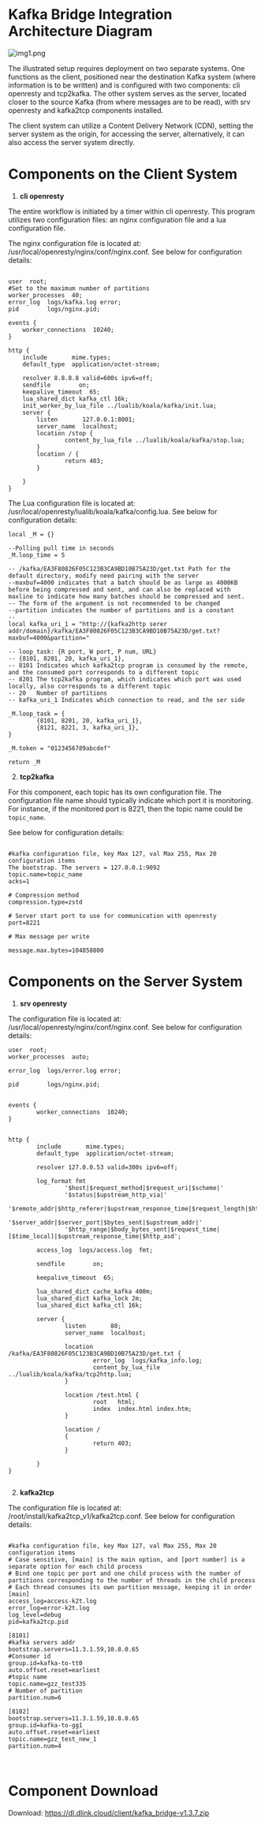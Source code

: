 # Kafka Bridge Integration Architecture Diagram

![img1.png](img/img1.png "img1.png")

The illustrated setup requires deployment on two separate systems. One functions as the client, positioned near the destination Kafka system (where information is to be written) and is configured with two components: cli openresty and tcp2kafka. The other system serves as the server, located closer to the source Kafka (from where messages are to be read), with srv openresty and kafka2tcp components installed.

The client system can utilize a Content Delivery Network (CDN), setting the server system as the origin, for accessing the server, alternatively, it can also access the server system directly.


# Components on the Client System

1. **cli openresty**

The entire workflow is initiated by a timer within cli openresty. This program utilizes two configuration files: an nginx configuration file and a lua configuration file.

The nginx configuration file is located at: /usr/local/openresty/nginx/conf/nginx.conf. See below for configuration details:

```

user  root;
#Set to the maximum number of partitions
worker_processes  40;
error_log  logs/kafka.log error;
pid        logs/nginx.pid;

events {
    worker_connections  10240;
}

http {
    include       mime.types;
    default_type  application/octet-stream;

    resolver 8.8.8.8 valid=600s ipv6=off;
    sendfile        on;
    keepalive_timeout  65;
    lua_shared_dict kafka_ctl 16k;
    init_worker_by_lua_file ../lualib/koala/kafka/init.lua;
    server {
        listen       127.0.0.1:8001;
        server_name  localhost;
        location /stop {
                content_by_lua_file ../lualib/koala/kafka/stop.lua;
        }
        location / {
                return 403;
        }

    }
}

```

The Lua configuration file is located at: /usr/local/openresty/lualib/koala/kafka/config.lua. See below for configuration details:

```
local _M = {}

--Polling pull time in seconds
_M.loop_time = 5

-- /kafka/EA3F80826F05C123B3CA9BD10B75A23D/get.txt Path for the default directory, modify need pairing with the server
--maxbuf=4000 indicates that a batch should be as large as 4000KB before being compressed and sent, and can also be replaced with maxline to indicate how many batches should be compressed and sent.
-- The form of the argument is not recommended to be changed
--partition indicates the number of partitions and is a constant
--
local kafka_uri_1 = "http://{kafka2http serer addr/domain}/kafka/EA3F80826F05C123B3CA9BD10B75A23D/get.txt?maxbuf=4000&partition="

-- loop_task: {R port, W port, P num, URL}
-- {8101, 8201, 20, kafka_uri_1},
-- 8101 Indicates which kafka2tcp program is consumed by the remote, and the consumed port corresponds to a different topic
-- 8201 The tcp2kafka program, which indicates which port was used locally, also corresponds to a different topic
-- 20   Number of partitions
-- kafka_uri_1 Indicates which connection to read, and the ser side

_M.loop_task = {
        {8101, 8201, 20, kafka_uri_1},
        {8121, 8221, 3, kafka_uri_1},
}

_M.token = "0123456789abcdef"

return _M

```


2. **tcp2kafka**

For this component, each topic has its own configuration file. The configuration file name should typically indicate which port it is monitoring. For instance, if the monitored port is 8221, then the topic name could be `topic_name`.

See below for configuration details:

```

#kafka configuration file, key Max 127, val Max 255, Max 20 configuration items
The bootstrap. The servers = 127.0.0.1:9092
topic.name=topic_name
acks=1

# Compression method
compression.type=zstd

# Server start port to use for communication with openresty
port=8221

# Max message per write

message.max.bytes=104858800

```

# Components on the Server System

1. **srv openresty**

The configuration file is located at: /usr/local/openresty/nginx/conf/nginx.conf. See below for configuration details:

```
user  root;
worker_processes  auto;

error_log  logs/error.log error;

pid        logs/nginx.pid;


events {
        worker_connections  10240;
}


http {
        include       mime.types;
        default_type  application/octet-stream;

        resolver 127.0.0.53 valid=300s ipv6=off;

        log_format fmt
                '$host|$request_method|$request_uri|$scheme|'
                '$status|$upstream_http_via|'
                '$remote_addr|$http_referer|$upstream_response_time|$request_length|$http_user_agent|'
                '$server_addr|$server_port|$bytes_sent|$upstream_addr|'
                '$http_range|$body_bytes_sent|$request_time|[$time_local]|$upstream_response_time|$http_asd';

        access_log  logs/access.log  fmt;

        sendfile        on;

        keepalive_timeout  65;

        lua_shared_dict cache_kafka 400m;
        lua_shared_dict kafka_lock 2m;
        lua_shared_dict kafka_ctl 16k;

        server {
                listen       80;
                server_name  localhost;

                location /kafka/EA3F80826F05C123B3CA9BD10B75A23D/get.txt {
                        error_log  logs/kafka_info.log;
                        content_by_lua_file ../lualib/koala/kafka/tcp2http.lua;
                }

                location /test.html {
                        root   html;
                        index  index.html index.htm;
                }

                location /
                {
                        return 403;
                }

        }
}


```

2. **kafka2tcp**

The configuration file is located at: /root/install/kafka2tcp_v1/kafka2tcp.conf. See below for configuration details:

```

#kafka configuration file, key Max 127, val Max 255, Max 20 configuration items
# Case sensitive, [main] is the main option, and [port number] is a separate option for each child process
# Bind one topic per port and one child process with the number of partitions corresponding to the number of threads in the child process
# Each thread consumes its own partition message, keeping it in order
[main]
access_log=access-k2t.log
error_log=error-k2t.log
log_level=debug
pid=kafka2tcp.pid

[8101]
#kafka servers addr
bootstrap.servers=11.3.1.59,10.8.0.65
#Consumer id
group.id=kafka-to-tt0
auto.offset.reset=earliest
#topic name
topic.name=gzz_test335
# Number of partition
partition.num=6

[8102]
bootstrap.servers=11.3.1.59,10.8.0.65
group.id=kafka-to-gg1
auto.offset.reset=earliest
topic.name=gzz_test_new_1
partition.num=4



```

# Component Download


Download: https://dl.dlink.cloud/client/kafka_bridge-v1.3.7.zip




